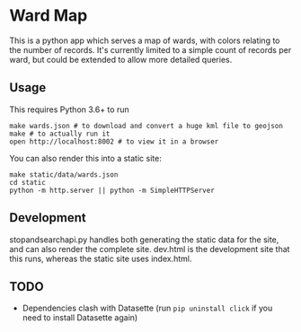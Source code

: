 # Ward Map

This is a python app which serves a map of wards, with colors relating to the number of records.  It's currently limited to a simple count of records per ward, but could be extended to allow more detailed queries.

## Usage

This requires Python 3.6+ to run

```
make wards.json # to download and convert a huge kml file to geojson
make # to actually run it
open http://localhost:8002 # to view it in a browser
```

You can also render this into a static site:

```
make static/data/wards.json
cd static
python -m http.server || python -m SimpleHTTPServer
```

## Development

stopandsearchapi.py handles both generating the static data for the site, and can also render the complete site.  dev.html is the development site that this runs, whereas the static site uses index.html.

## TODO

* Dependencies clash with Datasette (run `pip uninstall click` if you need to install Datasette again)
